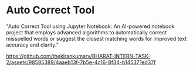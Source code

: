 # Auto Correct Tool

"Auto Correct Tool using Jupyter Notebook: An AI-powered notebook project that employs advanced algorithms to automatically correct misspelled words or suggest the closest matching words for improved text accuracy and clarity."


https://github.com/thekirankumarv/BHARAT-INTERN-TASK-2/assets/98585389/4aaeb13f-7b5e-4c16-8f34-b145371ed37f
